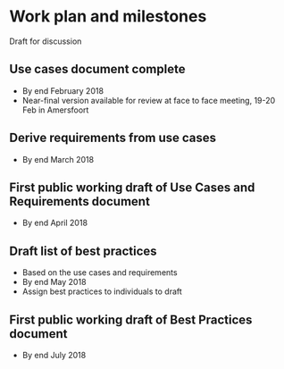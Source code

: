 # Work plan and milestones

Draft for discussion

## Use cases document complete
* By end February 2018
* Near-final version available for review at face to face meeting, 19-20 Feb in Amersfoort

## Derive requirements from use cases
* By end March 2018

## First public working draft of Use Cases and Requirements document
* By end April 2018

## Draft list of best practices
* Based on the use cases and requirements
* By end May 2018
* Assign best practices to individuals to draft

## First public working draft of Best Practices document
* By end July 2018


